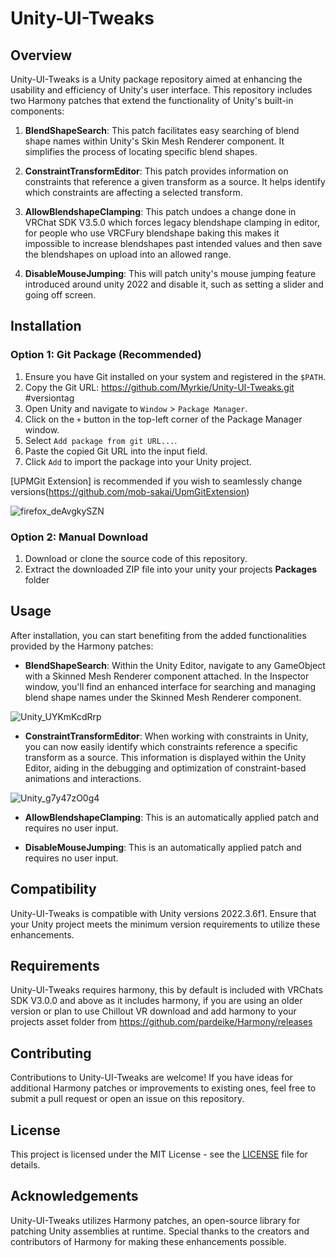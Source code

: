# Unity-UI-Tweaks

## Overview
Unity-UI-Tweaks is a Unity package repository aimed at enhancing the usability and efficiency of Unity's user interface. This repository includes two Harmony patches that extend the functionality of Unity's built-in components:

1. **BlendShapeSearch**: This patch facilitates easy searching of blend shape names within Unity's Skin Mesh Renderer component. It simplifies the process of locating specific blend shapes.

2. **ConstraintTransformEditor**: This patch provides information on constraints that reference a given transform as a source. It helps identify which constraints are affecting a selected transform.

3. **AllowBlendshapeClamping**: This patch undoes a change done in VRChat SDK V3.5.0 which forces legacy blendshape clamping in editor, for people who use VRCFury blendshape baking this makes it impossible to increase blendshapes past intended values and then save the blendshapes on upload into an allowed range.

4. **DisableMouseJumping**: This will patch unity's mouse jumping feature introduced around unity 2022 and disable it, such as setting a slider and going off screen.

## Installation

### Option 1: Git Package (Recommended)
1. Ensure you have Git installed on your system and registered in the `$PATH`.
2. Copy the Git URL: https://github.com/Myrkie/Unity-UI-Tweaks.git #versiontag
3. Open Unity and navigate to `Window` > `Package Manager`.
4. Click on the `+` button in the top-left corner of the Package Manager window.
5. Select `Add package from git URL...`.
6. Paste the copied Git URL into the input field.
7. Click `Add` to import the package into your Unity project.



[UPMGit Extension] is recommended if you wish to seamlessly change versions(https://github.com/mob-sakai/UpmGitExtension)

![firefox_deAvgkySZN](https://github.com/Myrkie/Unity-UI-Tweaks/assets/20288698/172df39f-6044-4276-aa1c-10fb1cded7cf)


### Option 2: Manual Download
1. Download or clone the source code of this repository.
2. Extract the downloaded ZIP file into your unity your projects **Packages** folder


## Usage
After installation, you can start benefiting from the added functionalities provided by the Harmony patches:

- **BlendShapeSearch**: Within the Unity Editor, navigate to any GameObject with a Skinned Mesh Renderer component attached. In the Inspector window, you'll find an enhanced interface for searching and managing blend shape names under the Skinned Mesh Renderer component.

![Unity_UYKmKcdRrp](https://github.com/Myrkie/Unity-UI-Tweaks/assets/20288698/dedb23e8-fa8e-4833-96c3-2eed854f9406)



- **ConstraintTransformEditor**: When working with constraints in Unity, you can now easily identify which constraints reference a specific transform as a source. This information is displayed within the Unity Editor, aiding in the debugging and optimization of constraint-based animations and interactions.

![Unity_g7y47zO0g4](https://github.com/Myrkie/Unity-UI-Tweaks/assets/20288698/6df1769a-83b0-44e1-95ec-58fb8ec6914c)

- **AllowBlendshapeClamping**: This is an automatically applied patch and requires no user input.

- **DisableMouseJumping**: This is an automatically applied patch and requires no user input. 


## Compatibility
Unity-UI-Tweaks is compatible with Unity versions 2022.3.6f1. Ensure that your Unity project meets the minimum version requirements to utilize these enhancements.

## Requirements
Unity-UI-Tweaks requires harmony, this by default is included with VRChats SDK V3.0.0 and above as it includes harmony, if you are using an older version or plan to use Chillout VR download and add harmony to your projects asset folder from https://github.com/pardeike/Harmony/releases

## Contributing
Contributions to Unity-UI-Tweaks are welcome! If you have ideas for additional Harmony patches or improvements to existing ones, feel free to submit a pull request or open an issue on this repository.

## License
This project is licensed under the MIT License - see the [LICENSE](LICENSE) file for details.

## Acknowledgements
Unity-UI-Tweaks utilizes Harmony patches, an open-source library for patching Unity assemblies at runtime. Special thanks to the creators and contributors of Harmony for making these enhancements possible.
